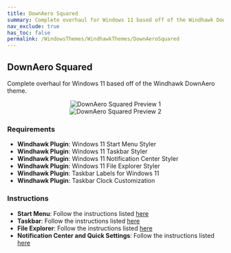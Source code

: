 ```yaml
---
title: DownAero Squared
summary: Complete overhaul for Windows 11 based off of the Windhawk DownAero theme
nav_exclude: true
has_toc: false
permalink: /WindowsThemes/WindhawkThemes/DownAeroSquared
---
```


## DownAero Squared
Complete overhaul for Windows 11 based off of the Windhawk DownAero theme.

<div align="center">
<img src="/assets/images/previews/windhawk-themes/down-aero-squared/Preview-1.bmp" alt="DownAero Squared Preview 1" style="max-width: 100%; height: auto;" />
<br />
<img src="/assets/images/previews/windhawk-themes/down-aero-squared/Preview-2.bmp" alt="DownAero Squared Preview 2" style="max-width: 100%; height: auto;" />
</div>

### Requirements

- **Windhawk Plugin**: Windows 11 Start Menu Styler
- **Windhawk Plugin**: Windows 11 Taskbar Styler
- **Windhawk Plugin**: Windows 11 Notification Center Styler
- **Windhawk Plugin**: Windows 11 File Explorer Styler
- **Windhawk Plugin**: Taskbar Labels for Windows 11
- **Windhawk Plugin**: Taskbar Clock Customization

### Instructions

- **Start Menu**: Follow the instructions listed [here](/Windhawk/StartMenuStyler/DownAeroSquared)
- **Taskbar**: Follow the instructions listed [here](/Windhawk/TaskbarStyler/DownAeroSquared)
- **File Explorer**: Follow the instructions listed [here](/Windhawk/FileExplorerStyler/DownAeroSquared)
- **Notification Center and Quick Settings**: Follow the instructions listed [here](/Windhawk/NotificationCenterStyler/DownAeroSquared)
